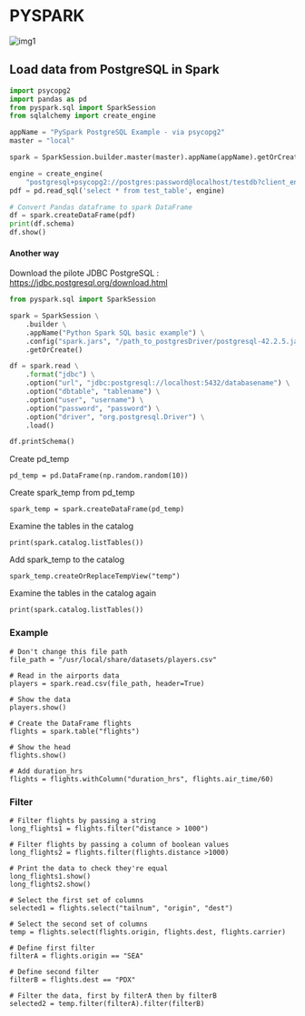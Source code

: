 # PYSPARK
![img1](https://i.gaw.to/vehicles/photos/40/28/402841-2022-chevrolet-spark.jpg?640x400)
## Load data from PostgreSQL in Spark

```py
import psycopg2
import pandas as pd
from pyspark.sql import SparkSession
from sqlalchemy import create_engine

appName = "PySpark PostgreSQL Example - via psycopg2"
master = "local"

spark = SparkSession.builder.master(master).appName(appName).getOrCreate()

engine = create_engine(
    "postgresql+psycopg2://postgres:password@localhost/testdb?client_encoding=utf8")
pdf = pd.read_sql('select * from test_table', engine)

# Convert Pandas dataframe to spark DataFrame
df = spark.createDataFrame(pdf)
print(df.schema)
df.show()
```
#### Another way

Download the pilote JDBC PostgreSQL : https://jdbc.postgresql.org/download.html

```py
from pyspark.sql import SparkSession

spark = SparkSession \
    .builder \
    .appName("Python Spark SQL basic example") \
    .config("spark.jars", "/path_to_postgresDriver/postgresql-42.2.5.jar") \
    .getOrCreate()

df = spark.read \
    .format("jdbc") \
    .option("url", "jdbc:postgresql://localhost:5432/databasename") \
    .option("dbtable", "tablename") \
    .option("user", "username") \
    .option("password", "password") \
    .option("driver", "org.postgresql.Driver") \
    .load()

df.printSchema()
```

Create pd_temp
```
pd_temp = pd.DataFrame(np.random.random(10))
```
Create spark_temp from pd_temp
```
spark_temp = spark.createDataFrame(pd_temp)
```
Examine the tables in the catalog
```
print(spark.catalog.listTables())
```
Add spark_temp to the catalog
```
spark_temp.createOrReplaceTempView("temp")
```
Examine the tables in the catalog again
```
print(spark.catalog.listTables())
```
### Example

```
# Don't change this file path
file_path = "/usr/local/share/datasets/players.csv"

# Read in the airports data
players = spark.read.csv(file_path, header=True)

# Show the data
players.show()

# Create the DataFrame flights
flights = spark.table("flights")

# Show the head
flights.show()

# Add duration_hrs
flights = flights.withColumn("duration_hrs", flights.air_time/60)
```
### Filter 

```
# Filter flights by passing a string
long_flights1 = flights.filter("distance > 1000")

# Filter flights by passing a column of boolean values
long_flights2 = flights.filter(flights.distance >1000)

# Print the data to check they're equal
long_flights1.show()
long_flights2.show()
```

```
# Select the first set of columns
selected1 = flights.select("tailnum", "origin", "dest")

# Select the second set of columns
temp = flights.select(flights.origin, flights.dest, flights.carrier)

# Define first filter
filterA = flights.origin == "SEA"

# Define second filter
filterB = flights.dest == "PDX"

# Filter the data, first by filterA then by filterB
selected2 = temp.filter(filterA).filter(filterB)
```
